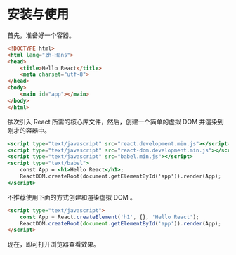 # 安装与使用

首先，准备好一个容器。

```html
<!DOCTYPE html>
<html lang="zh-Hans">
<head>
    <title>Hello React</title>
    <meta charset="utf-8">
</head>
<body>
    <main id="app"></main>
</body>
</html>
```

依次引入 React 所需的核心库文件，然后，创建一个简单的虚拟 DOM 并渲染到刚才的容器中。

```jsx
<script type="text/javascript" src="react.development.min.js"></script>
<script type="text/javascript" src="react-dom.development.min.js"></script>
<script type="text/javascript" src="babel.min.js"></script>
<script type="text/babel">
    const App = <h1>Hello React</h1>;
    ReactDOM.createRoot(document.getElementById('app')).render(App);
</script>
```

不推荐使用下面的方式创建和渲染虚拟 DOM 。

```html
<script type="text/javascript">
    const App = React.createElement('h1', {}, 'Hello React');
    ReactDOM.createRoot(document.getElementById('app')).render(App);
</script>
```

现在，即可打开浏览器查看效果。
